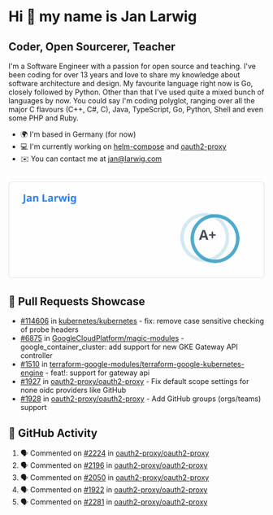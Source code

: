 # Hi 👋 my name is Jan Larwig

## Coder, Open Sourcerer, Teacher

I'm a Software Engineer with a passion for open source and teaching. I've been coding for over 13 years and love to share my knowledge about software architecture and design. My favourite language right now is Go, closely followed by Python. Other than that I've used quite a mixed bunch of languages by now. You could say I'm coding polyglot, ranging over all the major C flavours (C++, C#, C), Java, TypeScript, Go, Python, Shell and even some PHP and Ruby.

- 🌍 I'm based in Germany (for now)
- 💻 I'm currently working on [helm-compose](https://seacrew.github.io/helm-compose/) and [oauth2-proxy](https://github.com/oauth2-proxy/oauth2-proxy)
- ✉️ You can contact me at [jan@larwig.com](mailto:jan@larwig.com)

<br>

<a href="https://github.com/anuraghazra/github-readme-stats">
  <picture>
    <source
      srcset="https://raw.githubusercontent.com/tuunit/tuunit/main/general_dark.svg" 
      media="(prefers-color-scheme: dark)" 
    />
    <source
      srcset="https://raw.githubusercontent.com/tuunit/tuunit/main/general_light.svg" 
      media="(prefers-color-scheme: light), (prefers-color-scheme: no-preference)" 
    />
    <img src="https://raw.githubusercontent.com/tuunit/tuunit/main/general_light.svg" />
  </picture>
</a>

## 🔧 Pull Requests Showcase

- [#114606](https://github.com/kubernetes/kubernetes/issues/114606) in [kubernetes/kubernetes](https://github.com/kubernetes/kubernetes) - fix: remove case sensitive checking of probe headers
- [#6875](https://github.com/GoogleCloudPlatform/magic-modules/pull/6875) in [GoogleCloudPlatform/magic-modules](https://github.com/GoogleCloudPlatform/magic-modules) - google_container_cluster: add support for new GKE Gateway API controller
- [#1510](https://github.com/terraform-google-modules/terraform-google-kubernetes-engine/pull/1510) in [terraform-google-modules/terraform-google-kubernetes-engine](https://github.com/terraform-google-modules/terraform-google-kubernetes-engine) - feat!: support for gateway api
- [#1927](https://github.com/oauth2-proxy/oauth2-proxy/issues/1927) in [oauth2-proxy/oauth2-proxy](https://github.com/oauth2-proxy/oauth2-proxy) - Fix default scope settings for none oidc providers like GitHub
- [#1928](https://github.com/oauth2-proxy/oauth2-proxy/issues/1928) in [oauth2-proxy/oauth2-proxy](https://github.com/oauth2-proxy/oauth2-proxy) - Add GitHub groups (orgs/teams) support

## 🔔 GitHub Activity

<!--START_SECTION:activity-->
1. 🗣 Commented on [#2224](https://github.com/oauth2-proxy/oauth2-proxy/pull/2224#issuecomment-1781451505) in [oauth2-proxy/oauth2-proxy](https://github.com/oauth2-proxy/oauth2-proxy)
2. 🗣 Commented on [#2196](https://github.com/oauth2-proxy/oauth2-proxy/pull/2196#issuecomment-1778755387) in [oauth2-proxy/oauth2-proxy](https://github.com/oauth2-proxy/oauth2-proxy)
3. 🗣 Commented on [#2050](https://github.com/oauth2-proxy/oauth2-proxy/pull/2050#issuecomment-1777873878) in [oauth2-proxy/oauth2-proxy](https://github.com/oauth2-proxy/oauth2-proxy)
4. 🗣 Commented on [#1922](https://github.com/oauth2-proxy/oauth2-proxy/pull/1922#issuecomment-1777859319) in [oauth2-proxy/oauth2-proxy](https://github.com/oauth2-proxy/oauth2-proxy)
5. 🗣 Commented on [#2281](https://github.com/oauth2-proxy/oauth2-proxy/issues/2281#issuecomment-1777836704) in [oauth2-proxy/oauth2-proxy](https://github.com/oauth2-proxy/oauth2-proxy)
<!--END_SECTION:activity-->
